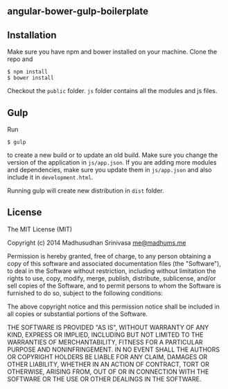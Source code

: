 ## angular-bower-gulp-boilerplate

## Installation

Make sure you have npm and bower installed on your machine. Clone the repo and

```
$ npm install
$ bower install
```

Checkout the `public` folder. `js` folder contains all the modules and js files.

## Gulp

Run

```
$ gulp
```

to create a new build or to update an old build. Make sure you change the version of the application in `js/app.json`. If you are adding more modules and dependencies, make sure you update them in `js/app.json` and also include it in `development.html`.

Running gulp will create new distribution in `dist` folder.

## License

The MIT License (MIT)

Copyright (c) 2014 Madhusudhan Srinivasa <me@madhums.me>

Permission is hereby granted, free of charge, to any person obtaining a copy
of this software and associated documentation files (the "Software"), to deal
in the Software without restriction, including without limitation the rights
to use, copy, modify, merge, publish, distribute, sublicense, and/or sell
copies of the Software, and to permit persons to whom the Software is
furnished to do so, subject to the following conditions:

The above copyright notice and this permission notice shall be included in all
copies or substantial portions of the Software.

THE SOFTWARE IS PROVIDED "AS IS", WITHOUT WARRANTY OF ANY KIND, EXPRESS OR
IMPLIED, INCLUDING BUT NOT LIMITED TO THE WARRANTIES OF MERCHANTABILITY,
FITNESS FOR A PARTICULAR PURPOSE AND NONINFRINGEMENT. IN NO EVENT SHALL THE
AUTHORS OR COPYRIGHT HOLDERS BE LIABLE FOR ANY CLAIM, DAMAGES OR OTHER
LIABILITY, WHETHER IN AN ACTION OF CONTRACT, TORT OR OTHERWISE, ARISING FROM,
OUT OF OR IN CONNECTION WITH THE SOFTWARE OR THE USE OR OTHER DEALINGS IN THE
SOFTWARE.
